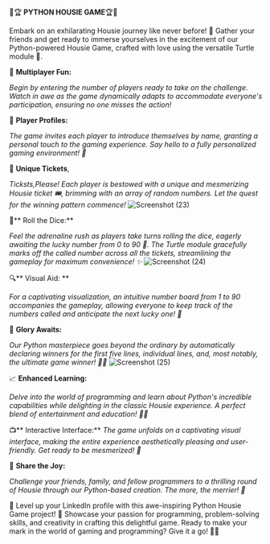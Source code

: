 🎲🏆 **PYTHON HOUSIE GAME**🏆🎲

Embark on an exhilarating Housie journey like never before! 🚀 Gather your friends and get ready to immerse yourselves in the excitement of our Python-powered Housie Game, crafted with love using the versatile Turtle module 🐢.

👥 **Multiplayer Fun:**

_Begin by entering the number of players ready to take on the challenge. Watch in awe as the game dynamically adapts to accommodate everyone's participation, ensuring no one misses the action!_

📜 **Player Profiles:**

_The game invites each player to introduce themselves by name, granting a personal touch to the gaming experience. Say hello to a fully personalized gaming environment! 👋_

🎫 **Unique Tickets**, 

_Ticksts,Please! Each player is bestowed with a unique and mesmerizing Housie ticket 🎟️, brimming with an array of random numbers. Let the quest for the winning pattern commence!_
![Screenshot (23)](https://github.com/durgaganeshthota/Python_Games/assets/101440954/0fae9978-23eb-4e21-bd56-c4302c4df9f2)

🎲** Roll the Dice:** 

_Feel the adrenaline rush as players take turns rolling the dice, eagerly awaiting the lucky number from 0 to 90 🎲. The Turtle module gracefully marks off the called number across all the tickets, streamlining the gameplay for maximum convenience! ✨_
![Screenshot (24)](https://github.com/durgaganeshthota/Python_Games/assets/101440954/ff63bf4c-92ed-4dbd-ab8a-4c8312e5a4e0)

🔍** Visual Aid: **

_For a captivating visualization, an intuitive number board from 1 to 90 accompanies the gameplay, allowing everyone to keep track of the numbers called and anticipate the next lucky one! 👀_

🏅 **Glory Awaits:**

_Our Python masterpiece goes beyond the ordinary by automatically declaring winners for the first five lines, individual lines, and, most notably, the ultimate game winner! 🏅🎉_
![Screenshot (25)](https://github.com/durgaganeshthota/Python_Games/assets/101440954/2ed0baa7-1dd2-4b2f-b629-237a2ee4ae02)

📈 **Enhanced Learning:** 

_Delve into the world of programming and learn about Python's incredible capabilities while delighting in the classic Housie experience. A perfect blend of entertainment and education! 🧠💡_

📺** Interactive Interface:** _The game unfolds on a captivating visual interface, making the entire experience aesthetically pleasing and user-friendly. Get ready to be mesmerized! 🌈_

🤝 **Share the Joy:** 

_Challenge your friends, family, and fellow programmers to a thrilling round of Housie through our Python-based creation. The more, the merrier! 🤗_

📣 Level up your LinkedIn profile with this awe-inspiring Python Housie Game project! 🌟 Showcase your passion for programming, problem-solving skills, and creativity in crafting this delightful game. Ready to make your mark in the world of gaming and programming? Give it a go! 💪😎
